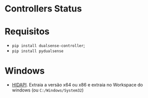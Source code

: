 # Controllers Status

# Requisitos
  - `pip install dualsense-controller`;
  - `pip install pydualsense`

# Windows
  - [HIDAPI](https://github.com/libusb/hidapi/releases). Extraia a versão x64 ou x86 e extraia no Workspace do windows (ou `C:/Windows/System32`)